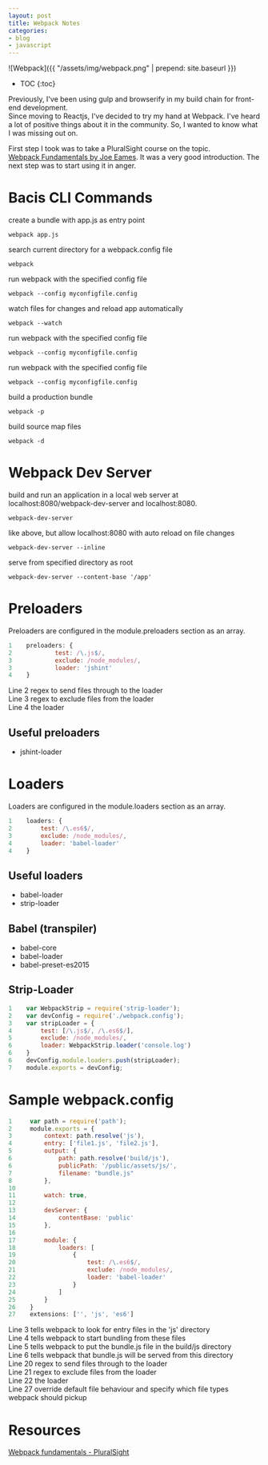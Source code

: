 ```yaml
---
layout: post
title: Webpack Notes
categories:
- blog
- javascript
---
```

![Webpack]({{ "/assets/img/webpack.png" | prepend: site.baseurl }})  

* TOC
{:toc}

Previously, I've been using gulp and browserify in my build chain for front-end development.  
Since moving to Reactjs, I've decided to try my hand at Webpack. I've heard a lot of positive things about it in the community. So, I wanted to know what I was missing out on.  
<!--more-->

First step I took was to take a PluralSight course on the topic.  
[Webpack Fundamentals by Joe Eames](https://www.pluralsight.com/courses/webpack-fundamentals). It was a very good introduction. The next step was to start using it in anger.

# Bacis CLI Commands
create a bundle with app.js as entry point

``` shell
webpack app.js  
```

search current directory for a webpack.config file

``` shell
webpack
```

run webpack with the specified config file

``` shell
webpack --config myconfigfile.config
```

watch files for changes and reload app automatically

``` shell
webpack --watch
```

run webpack with the specified config file

``` shell
webpack --config myconfigfile.config
```

run webpack with the specified config file

``` shell
webpack --config myconfigfile.config
```

build a production bundle

``` shell
webpack -p
```

build source map files

``` shell
webpack -d
```

# Webpack Dev Server

build and run an application in a local web server at localhost:8080/webpack-dev-server and localhost:8080.

``` shell
webpack-dev-server
```

like above, but allow localhost:8080 with auto reload on file changes

``` shell
webpack-dev-server --inline
```

serve from specified directory as root

``` shell
webpack-dev-server --content-base '/app'  
```


# Preloaders
Preloaders are configured in the module.preloaders section as an array.  

```javascript
1    preloaders: {
2            test: /\.js$/,  
3            exclude: /node_modules/,        
3            loader: 'jshint'  
4    }
```

Line 2 regex to send files through to the loader  
Line 3 regex to exclude files from the loader  
Line 4 the loader  

## Useful preloaders
  * jshint-loader

# Loaders
Loaders are configured in the module.loaders section as an array.  

```javascript
1    loaders: {
2        test: /\.es6$/,
3        exclude: /node_modules/, 
4        loader: 'babel-loader'
4    }
```

## Useful loaders
  * babel-loader
  * strip-loader

## Babel (transpiler)
  * babel-core
  * babel-loader
  * babel-preset-es2015

## Strip-Loader
```javascript
1    var WebpackStrip = require('strip-loader');
2    var devConfig = require('./webpack.config');
3    var stripLoader = {
4        test: [/\.js$/, /\.es6$/],
5        exclude: /node_modules/,
6        loader: WebpackStrip.loader('console.log')
6    }
6    devConfig.module.loaders.push(stripLoader);
7    module.exports = devConfig;
```

# Sample webpack.config

```javascript
1     var path = require('path');
2     module.exports = {
3         context: path.resolve('js'), 
4         entry: ['file1.js', 'file2.js'], 
5         output: {
6             path: path.resolve('build/js'), 
6             publicPath: '/public/assets/js/', 
7             filename: "bundle.js"
8         },
10
11        watch: true,
12
13        devServer: {
14            contentBase: 'public'
15        },
16
17        module: {
18            loaders: [
19                {
20                    test: /\.es6$/, 
21                    exclude: /node_modules/, 
22                    loader: 'babel-loader' 
23                }
24            ]
25        }
26    }
27    extensions: ['', 'js', 'es6'] 
```

Line 3 tells webpack to look for entry files in the 'js' directory  
Line 4 tells webpack to start bundling from these files  
Line 5 tells webpack to put the bundle.js file in the build/js directory  
Line 6 tells webpack that bundle.js will be served from this directory  
Line 20 regex to send files through to the loader  
Line 21 regex to exclude files from the loader  
Line 22 the loader  
Line 27 override default file behaviour and specify which file types webpack should pickup  

# Resources
[Webpack fundamentals - PluralSight](https://app.pluralsight.com/library/courses/webpack-fundamentals/table-of-contents)